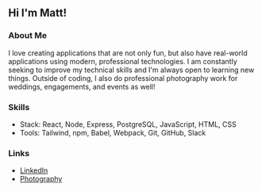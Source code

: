 ## Hi I'm Matt! 

### About Me

I love creating applications that are not only fun, but also have real-world applications using modern, professional technologies. I am constantly seeking to improve my technical skills and I'm always open to learning new things. Outside of coding, I also do professional photography work for weddings, engagements, and events as well!

### Skills

- Stack: React, Node, Express, PostgreSQL, JavaScript, HTML, CSS
- Tools: Tailwind, npm, Babel, Webpack, Git, GitHub, Slack

### Links

- [LinkedIn](https://www.linkedin.com/in/matthew-cha/)
- [Photography](https://matthewcha.pixieset.com/)

<!--
**matt-cha/matt-cha** is a ✨ _special_ ✨ repository because its `README.md` (this file) appears on your GitHub profile.

Here are some ideas to get you started:

- 🔭 I’m currently working on ...
- 🌱 I’m currently learning ...
- 👯 I’m looking to collaborate on ...
- 🤔 I’m looking for help with ...
- 💬 Ask me about ...
- 📫 How to reach me: ...
- 😄 Pronouns: ...
- ⚡ Fun fact: ...
-->
